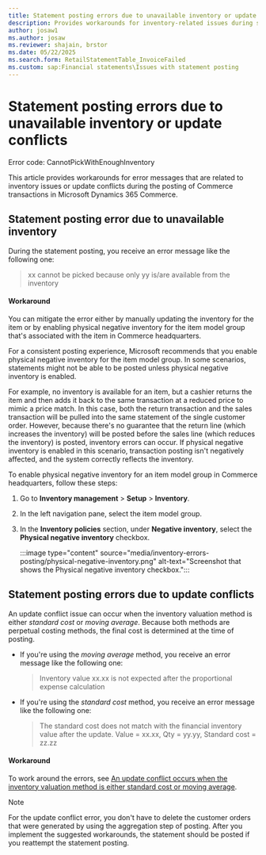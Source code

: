 ```yaml
---
title: Statement posting errors due to unavailable inventory or update conflicts in Dynamics 365 Commerce
description: Provides workarounds for inventory-related issues during statement posting in Microsoft Dynamics 365 Commerce.
author: josaw1 
ms.author: josaw
ms.reviewer: shajain, brstor
ms.date: 05/22/2025
ms.search.form: RetailStatementTable_InvoiceFailed
ms.custom: sap:Financial statements\Issues with statement posting
---
```

# Statement posting errors due to unavailable inventory or update conflicts

Error code: CannotPickWithEnoughInventory

This article provides workarounds for error messages that are related to inventory issues or update conflicts during the posting of Commerce transactions in Microsoft Dynamics 365 Commerce.

## Statement posting error due to unavailable inventory

During the statement posting, you receive an error message like the following one:

> xx cannot be picked because only yy is/are available from the inventory

#### Workaround

You can mitigate the error either by manually updating the inventory for the item or by enabling physical negative inventory for the item model group that's associated with the item in Commerce headquarters.

For a consistent posting experience, Microsoft recommends that you enable physical negative inventory for the item model group. In some scenarios, statements might not be able to be posted unless physical negative inventory is enabled.

For example, no inventory is available for an item, but a cashier returns the item and then adds it back to the same transaction at a reduced price to mimic a price match. In this case, both the return transaction and the sales transaction will be pulled into the same statement of the single customer order. However, because there's no guarantee that the return line (which increases the inventory) will be posted before the sales line (which reduces the inventory) is posted, inventory errors can occur. If physical negative inventory is enabled in this scenario, transaction posting isn't negatively affected, and the system correctly reflects the inventory.

To enable physical negative inventory for an item model group in Commerce headquarters, follow these steps:

1. Go to **Inventory management** > **Setup** > **Inventory**.
1. In the left navigation pane, select the item model group.
1. In the **Inventory policies** section, under **Negative inventory**, select the **Physical negative inventory** checkbox.

    :::image type="content" source="media/inventory-errors-posting/physical-negative-inventory.png" alt-text="Screenshot that shows the Physical negative inventory checkbox.":::

## Statement posting errors due to update conflicts

An update conflict issue can occur when the inventory valuation method is either *standard cost* or *moving average*. Because both methods are perpetual costing methods, the final cost is determined at the time of posting.

- If you're using the *moving average* method, you receive an error message like the following one:

  > Inventory value xx.xx is not expected after the proportional expense calculation

- If you're using the *standard cost* method, you receive an error message like the following one:

  > The standard cost does not match with the financial inventory value after the update. Value = xx.xx, Qty = yy.yy, Standard cost = zz.zz

#### Workaround

To work around the errors, see [An update conflict occurs when the inventory valuation method is either standard cost or moving average](../../supply-chain/costing/update-conflict-standard-cost-moving-average-inventory-valuation.md).

> [!NOTE]
> For the update conflict error, you don't have to delete the customer orders that were generated by using the aggregation step of posting. After you implement the suggested workarounds, the statement should be posted if you reattempt the statement posting.
